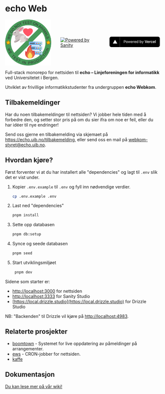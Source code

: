 # echo Web

<div aling="center" style="display: flex; align-items: center; gap: 30px; margin: 10px auto; max-height: 150px;">
  <img height="150px" style="height: 150px;" src="./.github/wetestinprod.png" />
  <a href="https://sanity.io" target="_blank" rel="noopener">
    <img src="https://cdn.sanity.io/images/3do82whm/next/51af00784c5addcf63ae7f0c416756acca7e63ac-353x71.svg?dl=sanity-logo.svg" width="180" alt="Powered by Sanity" />
  </a>
  <a href="https://vercel.com/?utm_source=echo-webkom&utm_campaign=oss" target="_blank" rel="noopener">
    <img src=".github/powered-by-vercel.svg" width="175" alt="Powered by Vercel" />
  </a>
</div>

Full-stack monorepo for nettsiden til **echo – Linjeforeningen for informatikk** ved Universitetet i Bergen.

Utviklet av frivillige informatikkstudenter fra undergruppen **echo Webkom**.

## Tilbakemeldinger

Har du noen tilbakemeldinger til nettsiden?
Vi jobber hele tiden med å forbedre den,
og setter stor pris på om du sier ifra om noe er feil,
eller du har idéer til nye endringer!

Send oss gjerne en tilbakemelding via skjemaet på https://echo.uib.no/tilbakemelding,
eller send oss en mail på [webkom-styret@echo.uib.no](mailto:webkom-styret@echo.uib.no).

## Hvordan kjøre?

Først forventer vi at du har installert alle "dependencies" og lagt til `.env` slik det er vist under.

1. Kopier `.env.example` til `.env` og fyll inn nødvendige verdier.

   ```sh
   cp .env.example .env
   ```

1. Last ned "dependencies"

   ```sh
   pnpm install
   ```

1. Sette opp databasen

   ```sh
   pnpm db:setup
   ```

1. Synce og seede databasen

   ```sh
   pnpm seed
   ```

1. Start utviklingsmiljøet

   ```sh
    pnpm dev
   ```

Sidene som starter er:

- [http://localhost:3000](http://localhost:3000) for nettsiden
- [http://localhost:3333](http://localhost:3333) for Sanity Studio
- [https://local.drizzle.studio](https://local.drizzle.studio) for Drizzle Studio

NB: "Backenden" til Drizzle vil kjøre på [http://localhost:4983](http://localhost:4983).

## Relaterte prosjekter

- [boomtown](https://github.com/echo-webkom/boomtown) - Systemet for live oppdatering av påmeldinger på arrangementer.
- [ews](https://github.com/echo-webkom/ews) - CRON-jobber for nettsiden.
- [kaffe](https://github.com/echo-webkom/kaffe)

## Dokumentasjon

[Du kan lese mer på vår wiki!](https://docs.echo-webkom.no)
